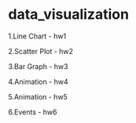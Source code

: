 # data_visualization

1.Line Chart - hw1

2.Scatter Plot - hw2

3.Bar Graph - hw3

4.Animation - hw4

5.Animation - hw5

6.Events - hw6
